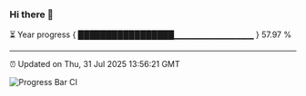 ### Hi there 👋

⏳ Year progress { █████████████████▁▁▁▁▁▁▁▁▁▁▁▁▁ } 57.97 %

---

⏰ Updated on Thu, 31 Jul 2025 13:56:21 GMT

![Progress Bar CI](https://github.com/IshwaranRudhara/GIT-ACTION/workflows/Progress%20Bar%20CI/badge.svg)
